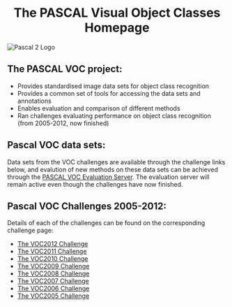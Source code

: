 <h1 style="text-align:center">The PASCAL Visual Object Classes Homepage </h1>

![Pascal 2 Logo](http://host.robots.ox.ac.uk/pascal/VOC/pascal2.png)

## The PASCAL VOC project:
- Provides standardised image data sets for object class recognition
- Provides a common set of tools for accessing the data sets and annotations
- Enables evaluation and comparison of different methods 
- Ran challenges evaluating performance on object class recognition (from 2005-2012, now finished)

## Pascal VOC data sets:
Data sets from the VOC challenges are available through the challenge links below, and evalution of new methods on these data sets can be achieved through the  [PASCAL VOC Evaluation Server](http://host.robots.ox.ac.uk:8080/).  The evaluation server will remain active even though the challenges have now finished.

## Pascal VOC Challenges 2005-2012:
Details of each of the challenges can be found on the corresponding challenge page:

- [The VOC2012 Challenge](http://host.robots.ox.ac.uk/pascal/VOC/voc2012/index.html)
- [The VOC2011 Challenge](http://host.robots.ox.ac.uk/pascal/VOC/voc2011/index.html)
- [The VOC2010 Challenge](http://host.robots.ox.ac.uk/pascal/VOC/voc2010/index.html)
- [The VOC2009 Challenge](http://host.robots.ox.ac.uk/pascal/VOC/voc2009/index.html)
- [The VOC2008 Challenge](http://host.robots.ox.ac.uk/pascal/VOC/voc2008/index.html)
- [The VOC2007 Challenge](http://host.robots.ox.ac.uk/pascal/VOC/voc2007/index.html)
- [The VOC2006 Challenge](http://host.robots.ox.ac.uk/pascal/VOC/voc2006/index.html)
- [The VOC2005 Challenge](http://host.robots.ox.ac.uk/pascal/VOC/voc2005/index.html)
